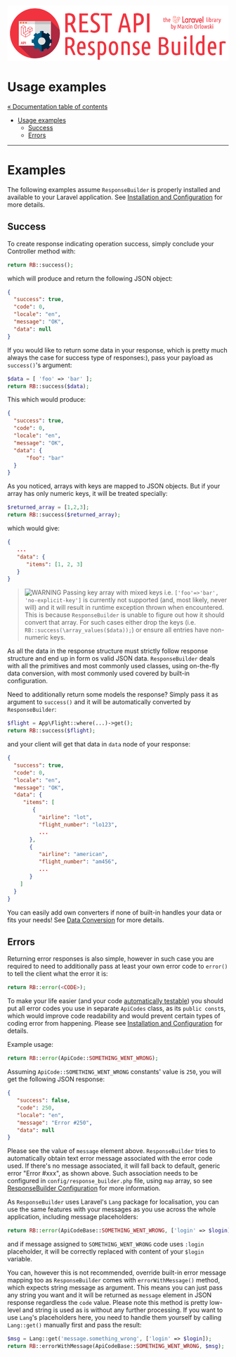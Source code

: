![REST API Response Builder for Laravel](/.github/artwork/laravel-api-response-builder-logo.png)

# Usage examples #

[« Documentation table of contents](README.md)

* [Usage examples](#examples)
  * [Success](#success)
  * [Errors](#errors)

---

# Examples #

 The following examples assume `ResponseBuilder` is properly installed and available to your Laravel application.
 See [Installation and Configuration](installation.md) for more details.

## Success ##

 To create response indicating operation success, simply conclude your Controller method with:

```php
return RB::success();
```

 which will produce and return the following JSON object:

```json
{
  "success": true,
  "code": 0,
  "locale": "en",
  "message": "OK",
  "data": null
}
```

 If you would like to return some data in your response, which is pretty much always the case for success type of responses:), pass
 your payload as `success()`'s argument:

```php
$data = [ 'foo' => 'bar' ];
return RB::success($data);
```

 This which would produce:

```json
{
  "success": true,
  "code": 0,
  "locale": "en",
  "message": "OK",
  "data": {
      "foo": "bar"
  }
}
```

 As you noticed, arrays with keys are mapped to JSON objects. But if your array has only numeric
 keys, it will be treated specially:

```php
$returned_array = [1,2,3];
return RB::success($returned_array);
```

 which would give:

```json
{
   ...
   "data": {
      "items": [1, 2, 3]
   }
}
```

 > ![WARNING](img/warning.png) Passing key array with mixed keys i.e. `['foo'=>'bar', 'no-explicit-key']` is currently not
 > supported (and, most likely, never will) and it will result in runtime exception thrown when encountered. This is because
 > `ResponseBuilder` is unable to figure out how it should convert that array. For such cases either drop the keys (i.e.
 > `RB::success(\array_values($data));`) or ensure all entries have non-numeric keys.

 As all the data in the response structure must strictly follow response structure and end up in form os valid JSON data.
 `ResponseBuilder` deals with all the primitives and most commonly used classes, using on-the-fly data conversion, with most
 commonly used covered by built-in configuration.

 Need to additionally return some models the response? Simply pass it as argument to `success()` and it will be automatically
 converted by `ResponseBuilder`:

```php
$flight = App\Flight::where(...)->get();
return RB::success($flight);
```

 and your client will get that data in `data` node of your response:

```json
{
  "success": true,
  "code": 0,
  "locale": "en",
  "message": "OK",
  "data": {
     "items": [
        {
          "airline": "lot",
          "flight_number": "lo123",
          ...
       },
       {
          "airline": "american",
          "flight_number": "am456",
          ...
       }
    ]
  }
}
```

 You can easily add own converters if none of built-in handles your data or fits your needs!
 See [Data Conversion](conversion.md) for more details.


## Errors ##

 Returning error responses is also simple, however in such case you are required to need to additionally pass at least your own
 error code to `error()` to tell the client what the error it is:

```php
return RB::error(<CODE>);
```

 To make your life easier (and your code [automatically testable](testing.md)) you should put all error codes you use
 in separate `ApiCodes` class, as its `public const`s, which would improve code readability and would prevent certain
 types of coding error from happening. Please see [Installation and Configuration](installation.md)
 for details.

 Example usage:

```php
return RB::error(ApiCode::SOMETHING_WENT_WRONG);
```

 Assuming `ApiCode::SOMETHING_WENT_WRONG` constants' value is `250`, you will get the following JSON response:

```json
{
   "success": false,
   "code": 250,
   "locale": "en",
   "message": "Error #250",
   "data": null
}
```

 Please see the value of `message` element above. `ResponseBuilder` tries to automatically obtain text error message associated
 with the error code used. If there's no message associated, it will fall back to default, generic error "Error #xxx", as shown
 above. Such association needs to be configured in `config/response_builder.php` file, using `map` array, so see
 [ResponseBuilder Configuration](config.md) for more information.

 As `ResponseBuilder` uses Laravel's `Lang` package for localisation, you can use the same features with your messages as you use
 across the whole application, including message placeholders:

```php
return RB::error(ApiCodeBase::SOMETHING_WENT_WRONG, ['login' => $login]);
```

 and if message assigned to `SOMETHING_WENT_WRONG` code uses `:login` placeholder, it will be correctly replaced with content of
 your `$login` variable.

 You can, however this is not recommended, override built-in error message mapping too as `ResponseBuilder` comes with
 `errorWithMessage()` method, which expects string message as argument. This means you can just pass any string you want and
 it will be returned as `message` element in JSON response regardless the `code` value. Please note this method is pretty
 low-level and string is used as is without any further processing. If you want to use `Lang`'s placeholders here, you need
 to handle them yourself by calling `Lang::get()` manually first and pass the result:

```php
$msg = Lang::get('message.something_wrong', ['login' => $login]);
return RB::errorWithMessage(ApiCodeBase::SOMETHING_WENT_WRONG, $msg);
```

